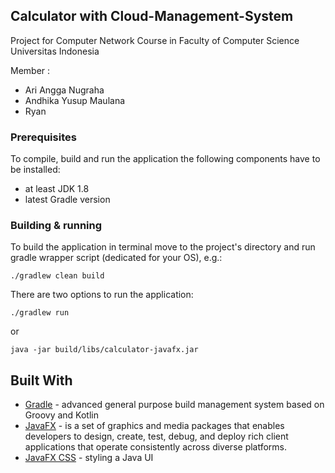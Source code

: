 ## Calculator with Cloud-Management-System

Project for Computer Network Course in Faculty of Computer  Science Universitas Indonesia

Member :
- Ari Angga Nugraha
- Andhika Yusup Maulana
- Ryan 

### Prerequisites

To compile, build and run the application the following components have to be installed:
- at least JDK 1.8 <br />
- latest Gradle version

### Building & running

To build the application in terminal move to the project's directory and run gradle wrapper script (dedicated for your OS),  e.g.:
```
./gradlew clean build
```
There are two options to run the application:
```
./gradlew run
```
or
```
java -jar build/libs/calculator-javafx.jar
```
## Built With
- [Gradle](https://gradle.org/) - advanced general purpose build management system based on Groovy and Kotlin
- [JavaFX](https://docs.oracle.com/javafx/2/) - is a set of graphics and media packages that enables developers 
to design, create, test, debug, and deploy rich client applications that operate consistently across diverse platforms.
- [JavaFX CSS](https://docs.oracle.com/javase/8/javafx/api/javafx/scene/doc-files/cssref.html) -  styling a Java UI